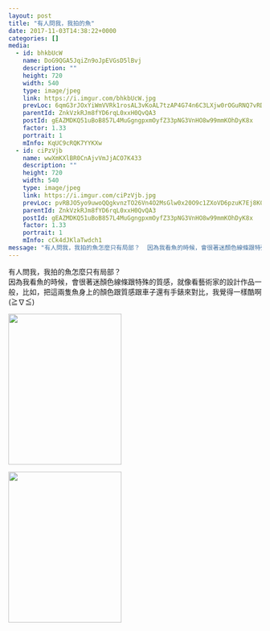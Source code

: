```yaml
---
layout: post
title: "有人問我，我拍的魚" 
date: 2017-11-03T14:38:22+0000 
categories: [] 
media:
  - id: bhkbUcW
    name: DoG9QGA5JqiZn9oJpEVGsD5lBvj
    description: ""   
    height: 720
    width: 540
    type: image/jpeg
    link: https://i.imgur.com/bhkbUcW.jpg
    prevLoc: 6qmG3rJOxYiWmVVRk1rosAL3vKoAL7tzAP4G74n6C3LXjw0rOGuRNQ7vRDR4tOx89RWorNhqAGMPVR6ES8E6NKyR4NUPn2XO89JZfv8oVqKX5nTmX1Mz213vh7vWpyrkJRfj9P4JNGjZUDPBBrox97IPYWoLED6QTy35RyzxW9C5QQJE2DXrSV10MLL2G3TW734BQNMKu2vpEmx894cB3p8Av0oXtXx7rgwYp8skEWD7EO9VC1QL8y2qrZU9N49jAO9kumX
    parentId: ZnkVzkRJm8fYD6rqL0xxH0QvQA3
    postId: gEAZMDKQ51uBoB857L4MuGgngpxmOyfZ33pNG3VnHO8w99mmKOhDyK8x
    factor: 1.33
    portrait: 1
    mInfo: KqUC9cRQK7YYKXw
  - id: ciPzVjb
    name: wwXmKXlBR0CnAjvVmJjACO7K433
    description: ""   
    height: 720
    width: 540
    type: image/jpeg
    link: https://i.imgur.com/ciPzVjb.jpg
    prevLoc: pvRBJO5yo9uwoQQgkvnzTO26Vn4O2MsGlw0x20O9c1ZXoVD6pzuK7Ej8K0KDczko0NGwjBFKRy83MAlLSkOMwx65QNcmEAyrNGzvF4LqDPNM3jhXm5zK4Z5jTEZ6jQMN8ncxgNyk1JzjhkNNWrAjEYHrQ6G0yxl3hmkrEmOp4zI7NNO50Q4BH9gEZllK0wfJ5q5QovW7SQGDxvDARPsBW1y8P5zlcQrw3NxqgqilXQoz6g48HpvD6lr1A5H9BA9L3Y1zU9G
    parentId: ZnkVzkRJm8fYD6rqL0xxH0QvQA3
    postId: gEAZMDKQ51uBoB857L4MuGgngpxmOyfZ33pNG3VnHO8w99mmKOhDyK8x
    factor: 1.33
    portrait: 1
    mInfo: cCk4dJKlaTwdch1
message: "有人問我，我拍的魚怎麼只有局部？  因為我看魚的時候，會很著迷顏色線條跟特殊的質感，就像看藝術家的設計作品一般，比如，把這兩隻魚身上的顏色跟質感跟車子還有手錶來對比，我覺得一樣酷啊≧∇≦"
---
```


有人問我，我拍的魚怎麼只有局部？  
因為我看魚的時候，會很著迷顏色線條跟特殊的質感，就像看藝術家的設計作品一般，比如，把這兩隻魚身上的顏色跟質感跟車子還有手錶來對比，我覺得一樣酷啊(≧∇≦)


[//]: #media:  
<a href="https://i.imgur.com/bhkbUcW.jpg"><img src="https://i.imgur.com/bhkbUcW.jpg" height="300" width="225" /></a> 
  

<a href="https://i.imgur.com/ciPzVjb.jpg"><img src="https://i.imgur.com/ciPzVjb.jpg" height="300" width="225" /></a> 
 
